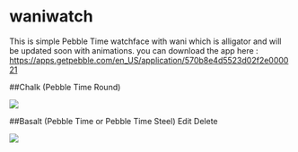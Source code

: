 # waniwatch

This is simple Pebble Time watchface with wani which is alligator and will be updated soon with animations.
you can download the app here : https://apps.getpebble.com/en_US/application/570b8e4d5523d02f2e000021


##Chalk (Pebble Time Round) 

<img src="https://www.filepicker.io/api/file/rYhkDRbSQfTS4nPN5y9A/convert?h=180&w=180">


##Basalt (Pebble Time or Pebble Time Steel) Edit Delete

<img src="https://www.filepicker.io/api/file/85D1OIhOQPuIWh1fUKGQ/convert?h=168&w=144">
